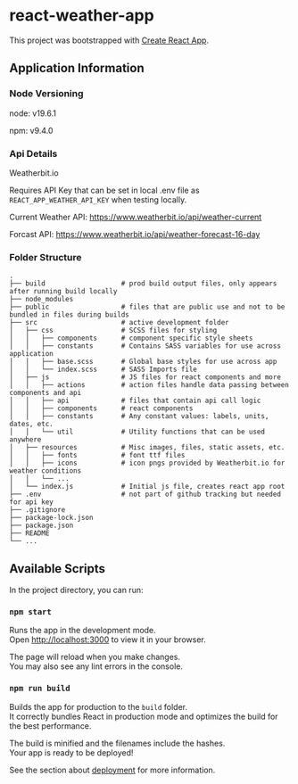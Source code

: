 # react-weather-app

This project was bootstrapped with [Create React App](https://github.com/facebook/create-react-app).

## Application Information

### Node Versioning

node:   v19.6.1

npm:    v9.4.0

### Api Details

Weatherbit.io

Requires API Key that can be set in local .env file as `REACT_APP_WEATHER_API_KEY` when testing locally.

Current Weather API: https://www.weatherbit.io/api/weather-current

Forcast API: https://www.weatherbit.io/api/weather-forecast-16-day

### Folder Structure

```
.
├── build                   # prod build output files, only appears after running build locally
├── node_modules            
├── public                  # files that are public use and not to be bundled in files during builds
├── src                     # active development folder
│   ├── css                 # SCSS files for styling
│   │   ├── components      # component specific style sheets
│   │   ├── constants       # Contains SASS variables for use across application
│   │   ├── base.scss       # Global base styles for use across app
│   │   └── index.scss      # SASS Imports file
│   ├── js                  # JS files for react components and more
│   │   ├── actions         # action files handle data passing between components and api
│   │   ├── api             # files that contain api call logic
│   │   ├── components      # react components
│   │   ├── constants       # Any constant values: labels, units, dates, etc.
│   │   └── util            # Utility functions that can be used anywhere
│   ├── resources           # Misc images, files, static assets, etc.
│   │   ├── fonts           # font ttf files
│   │   ├── icons           # icon pngs provided by Weatherbit.io for weather conditions
│   │   └── ...         
│   └── index.js            # Initial js file, creates react app root
├── .env                    # not part of github tracking but needed for api key
├── .gitignore
├── package-lock.json 
├── package.json
├── README
└── ...
```

## Available Scripts

In the project directory, you can run:

### `npm start`

Runs the app in the development mode.\
Open [http://localhost:3000](http://localhost:3000) to view it in your browser.

The page will reload when you make changes.\
You may also see any lint errors in the console.

### `npm run build`

Builds the app for production to the `build` folder.\
It correctly bundles React in production mode and optimizes the build for the best performance.

The build is minified and the filenames include the hashes.\
Your app is ready to be deployed!

See the section about [deployment](https://facebook.github.io/create-react-app/docs/deployment) for more information.
